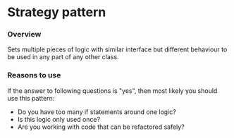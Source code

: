 Strategy pattern
================

### Overview

Sets multiple pieces of logic with similar interface but different behaviour to
be used in any part of any other class.

### Reasons to use

If the answer to following questions is "yes", then most likely you should use
this pattern:

- Do you have too many if statements around one logic?
- Is this logic only used once?
- Are you working with code that can be refactored safely?
